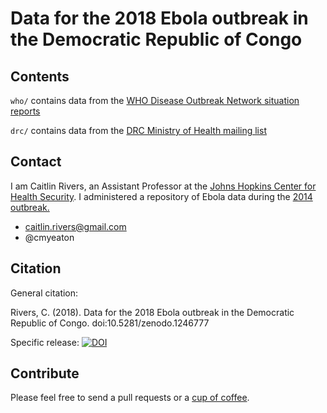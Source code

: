 # Data for the 2018 Ebola outbreak in the Democratic Republic of Congo

## Contents

`who/` contains data from the [WHO Disease Outbreak Network situation reports](http://www.who.int/csr/don/en/)

`drc/` contains data from the [DRC Ministry of Health mailing list](http://linkedin.us13.list-manage.com/subscribe?u=89e5755d2cca4840b1af93176&id=aedd23c530)

## Contact

I am Caitlin Rivers, an Assistant Professor at the [Johns Hopkins Center for Health Security](http://www.centerforhealthsecurity.org/). I administered a repository of Ebola data during the [2014 outbreak.](https://github.com/cmrivers/ebola)

- caitlin.rivers@gmail.com
- @cmyeaton

## Citation

General citation: 

Rivers, C. (2018). Data for the 2018 Ebola outbreak in the Democratic Republic of Congo. doi:10.5281/zenodo.1246777

Specific release: [![DOI](https://zenodo.org/badge/133379468.svg)](https://zenodo.org/badge/latestdoi/133379468)

## Contribute

Please feel free to send a pull requests or a [cup of coffee](ko-fi.com/cmrivers).